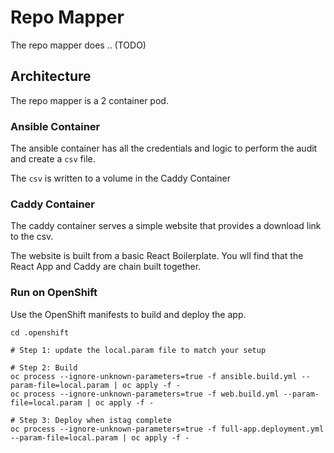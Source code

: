 # Repo Mapper

The repo mapper does .. (TODO)

## Architecture

The repo mapper is a 2 container pod. 

### Ansible Container

The ansible container has all the credentials and logic to perform the audit and create a `csv` file. 

The `csv` is written to a volume in the Caddy Container

### Caddy Container

The caddy container serves a simple website that provides a download link to the csv. 

The website is built from a basic React Boilerplate. You wll find that the React App and Caddy are chain built together. 


### Run on OpenShift
Use the OpenShift manifests to build and deploy the app.
```shell
cd .openshift

# Step 1: update the local.param file to match your setup

# Step 2: Build
oc process --ignore-unknown-parameters=true -f ansible.build.yml --param-file=local.param | oc apply -f -
oc process --ignore-unknown-parameters=true -f web.build.yml --param-file=local.param | oc apply -f -

# Step 3: Deploy when istag complete
oc process --ignore-unknown-parameters=true -f full-app.deployment.yml --param-file=local.param | oc apply -f -
```
